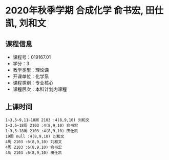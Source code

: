# 2020年秋季学期 合成化学 俞书宏, 田仕凯, 刘和文






## 课程信息

- 课程号：019167.01
- 学分：3
- 教学类型：理论课
- 开课单位：化学系
- 课程类别：专业核心
- 课程层次：本科计划内课程

## 上课时间

```
1~3,5~9,11~18周 2103 :4(8,9,10) 刘和文
1~3,5~18周 2103 :4(8,9,10) 俞书宏
1~3,5~18周 2103 :4(8,9,10) 田仕凯
19周 null :4(8,9,10) 刘和文
4周 2103 :6(8,9,10) 刘和文
4周 2103 :6(8,9,10) 俞书宏
4周 2103 :6(8,9,10) 田仕凯
```

